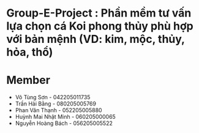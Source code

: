 # Group-E-Project : Phần mềm tư vấn lựa chọn cá Koi phong thủy phù hợp với bản mệnh (VD: kim, mộc, thủy, hỏa, thổ)
# Member
+ Võ Tùng Sơn - 042205011735
+ Trần Hải Bằng - 080205005769
+ Phan Văn Thạnh - 052205005880
+ Huỳnh Mai Nhật Minh - 060205000065
+ Nguyễn Hoàng Bách - 056205005522
